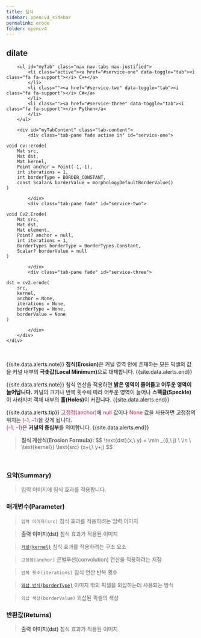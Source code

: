 ```yaml
---
title: 침식
sidebar: opencv4_sidebar
permalink: erode
folder: opencv4
---
```


<div class="row">
    <div class="col-lg-12">
        <h2 class="page-header">dilate</h2>
    </div>
    <div class="col-lg-12">

        <ul id="myTab" class="nav nav-tabs nav-justified">
            <li class="active"><a href="#service-one" data-toggle="tab"><i class="fa fa-support"></i> C++</a>
            </li>
            <li class=""><a href="#service-two" data-toggle="tab"><i class="fa fa-support"></i> C#</a>
            </li>
            <li class=""><a href="#service-three" data-toggle="tab"><i class="fa fa-support"></i> Python</a>
            </li>
        </ul>

        <div id="myTabContent" class="tab-content">
            <div class="tab-pane fade active in" id="service-one">
<pre class="prettyprint"><code class="language-cpp">void cv::erode(
    Mat src,
    Mat dst,
    Mat kernel,
    Point anchor = Point(-1,-1),
    int iterations = 1,
    int borderType = BORDER_CONSTANT,
    const Scalar& borderValue = morphologyDefaultBorderValue()
)</code></pre>
            </div>
            <div class="tab-pane fade" id="service-two">
<pre class="prettyprint"><code class="language-cs">void Cv2.Erode(
    Mat src,
    Mat dst, 
    Mat element,
    Point? anchor = null,
    int iterations = 1,
    BorderTypes borderType = BorderTypes.Constant,
    Scalar? borderValue = null
)</code></pre>
            </div>
            <div class="tab-pane fade" id="service-three">
<pre class="prettyprint"><code class="language-py">dst = cv2.erode(
    src, 
    kernel,
    anchor = None,
    iterations = None,
    borderType = None,
    borderValue = None
)</code></pre>
            </div>
        </div>
    </div>
</div>

<br>

{{site.data.alerts.note}}
<b>침식(Erosion)</b>은 커널 영역 안에 존재하는 모든 픽셀의 값을 커널 내부의 <b>극솟값(Local Minimum)</b>으로 대체합니다.
{{site.data.alerts.end}}

{{site.data.alerts.note}}
침식 연산을 적용하면 <b>밝은 영역이 줄어들고 어두운 영역이 늘어납니다.</b> 커널의 크기나 반복 횟수에 따라 어두운 영역이 늘어나 <b>스펙클(Speckle)</b>이 사라지며 객체 내부의 <b>홀(Holes)</b>이 커집니다.
{{site.data.alerts.end}}

{{site.data.alerts.tip}}
<font color="#c7254e">고정점(anchor)</font>에 <font color="#c7254e">null</font> 값이나 <font color="#c7254e">None</font> 값을 사용하면 고정점의 위치는 <font color="#c7254e">(-1, -1)</font>을 갖게 됩니다.<br>
<font color="#c7254e">(-1, -1)</font>은 <b>커널의 중심부</b>를 의미합니다.
{{site.data.alerts.end}}

<blockquote class="formula">
<b>침식 계산식(Erosion Formula):</b>
$$ \text{dst}(x,\ y) = \min _{(i,\ j) \ \in \ \text{kernel}} \text{src} (x+i,\ y+j) $$
</blockquote>

<br>

### 요약(Summary)

> 입력 이미지에 침식 효과를 적용합니다.

### 매개변수(Parameter)

> `입력 이미지(src)` 침식 효과를 적용하려는 입력 이미지

> <a data-toggle="tooltip" data-original-title="{{site.data.glossary.only_C_CS}}">출력 이미지(dst)</a> 침식 효과가 적용된 이미지

> [`커널(kernel)`](getStructuringElement) 침식 효과를 적용하려는 구조 요소

> `고정점(anchor)` 콘벌루션(convolution) 연산을 적용하려는 지점

> `반복 횟수(iterations)` 침식 연산 반복 횟수

> [`외삽 방식(borderType)`](BorderTypes) 이미지 밖의 픽셀을 외삽하는데 사용되는 방식

> `외삽 색상(borderValue)` 외삽된 픽셀의 색상

### 반환값(Returns)

> <a data-toggle="tooltip" data-original-title="{{site.data.glossary.only_Python}}">출력 이미지(dst)</a> 침식 효과가 적용된 이미지